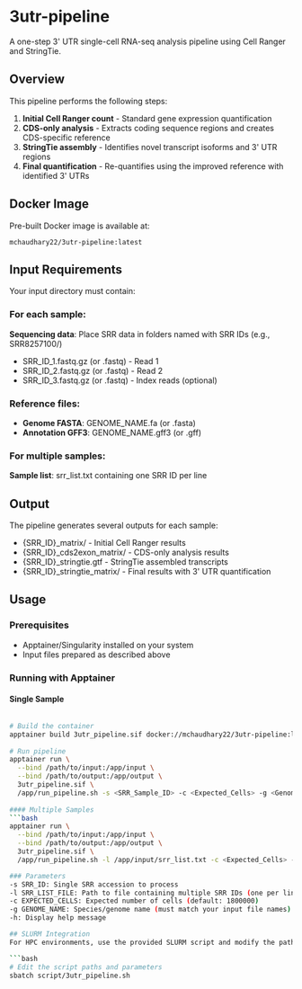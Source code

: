 # 3utr-pipeline
A one-step 3' UTR single-cell RNA-seq analysis pipeline using Cell Ranger and StringTie.

## Overview
This pipeline performs the following steps:

1. **Initial Cell Ranger count** - Standard gene expression quantification
2. **CDS-only analysis** - Extracts coding sequence regions and creates CDS-specific reference
3. **StringTie assembly** - Identifies novel transcript isoforms and 3' UTR regions
4. **Final quantification** - Re-quantifies using the improved reference with identified 3' UTRs

## Docker Image
Pre-built Docker image is available at: 
```
mchaudhary22/3utr-pipeline:latest
```

## Input Requirements
Your input directory must contain:

### For each sample:
**Sequencing data**: Place SRR data in folders named with SRR IDs (e.g., SRR8257100/)
    
- SRR_ID_1.fastq.gz (or .fastq) - Read 1
- SRR_ID_2.fastq.gz (or .fastq) - Read 2
- SRR_ID_3.fastq.gz (or .fastq) - Index reads (optional)

### Reference files:
- **Genome FASTA**: GENOME_NAME.fa (or .fasta)
- **Annotation GFF3**: GENOME_NAME.gff3 (or .gff)

###  For multiple samples:
**Sample list**: srr_list.txt containing one SRR ID per line

## Output

The pipeline generates several outputs for each sample:

- {SRR_ID}_matrix/ - Initial Cell Ranger results
- {SRR_ID}_cds2exon_matrix/ - CDS-only analysis results
- {SRR_ID}_stringtie.gtf - StringTie assembled transcripts
- {SRR_ID}_stringtie_matrix/ - Final results with 3' UTR quantification

## Usage
  
### Prerequisites
- Apptainer/Singularity installed on your system
- Input files prepared as described above

### Running with Apptainer
#### Single Sample
```bash

# Build the container
apptainer build 3utr_pipeline.sif docker://mchaudhary22/3utr-pipeline:latest
      
# Run pipeline
apptainer run \
  --bind /path/to/input:/app/input \
  --bind /path/to/output:/app/output \
  3utr_pipeline.sif \
  /app/run_pipeline.sh -s <SRR_Sample_ID> -c <Expected_Cells> -g <Genome_Name>
      
#### Multiple Samples
```bash
apptainer run \
  --bind /path/to/input:/app/input \
  --bind /path/to/output:/app/output \
  3utr_pipeline.sif \
  /app/run_pipeline.sh -l /app/input/srr_list.txt -c <Expected_Cells> -g <Genome_Name> 

### Parameters
-s SRR_ID: Single SRR accession to process
-l SRR_LIST_FILE: Path to file containing multiple SRR IDs (one per line)
-c EXPECTED_CELLS: Expected number of cells (default: 1800000)
-g GENOME_NAME: Species/genome name (must match your input file names)
-h: Display help message

## SLURM Integration
For HPC environments, use the provided SLURM script and modify the paths and parameters according to your system:

```bash
# Edit the script paths and parameters
sbatch script/3utr_pipeline.sh


